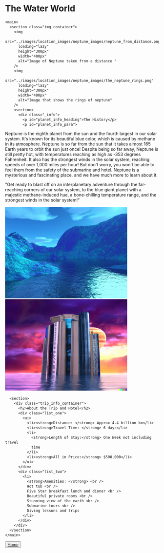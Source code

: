   <!--layout: page
title: "Locations"
permalink: [/URL-PATH](https://evanm07.github.io/The_Space_Station/locations/neptune)
title:false
-->
  <link rel="stylesheet" type="text/css" href="../css/style.scss" />
  <link rel="stylesheet" type="text/css" href="../css/location.css" />

  <body>
    <h1>The Water World</h1>

    <main>
      <section class="img_container">
        <img
          src="../images/location_images/neptune_images/neptune_from_distance.png"
          loading="lazy"
          height="300px"
          width="400px"
          alt="Image of Neptune taken from a distance "
        />
        <img
          src="../images/location_images/neptune_images/the_neptune_rings.png"
          loading="lazy"
          height="300px"
          width="400px"
          alt="Image that shows the rings of neptune"
        />
        <section>
          <div class="_info">
            <p id="planet_info_heading">The History</p>
            <p id="planet_info_para">

Neptune is the eighth planet from the sun and the fourth largest in our solar system. It's known for its beautiful blue color, which is caused by methane in its atmosphere. Neptune is so far from the sun that it takes almost 165 Earth years to orbit the sun just once! Despite being so far away, Neptune is still pretty hot, with temperatures reaching as high as -353 degrees Fahrenheit. It also has the strongest winds in the solar system, reaching speeds of over 1,000 miles per hour! But don't worry, you won't be able to feel them from the safety of the submarine and hotel. Neptune is a mysterious and fascinating place, and we have much more to learn about it.
</p>
<p id="final_planet_info_para">
"Get ready to blast off on an interplanetary adventure through the far-reaching corners of our solar system, to the blue giant planet with a majestic methane-induced hue, a bone-chilling temperature range, and the strongest winds in the solar system!" </p>
</div>
</section>
<img
          src="../images/location_images/neptune_images/surface_of_neptune.png"
          loading="lazy"
          height="300px"
          width="400px"
          alt="Image of the surface of Neptune"
        />
<img
          src="../images/location_images/neptune_images/hotel_on_neptune.png"
          loading="lazy"
          height="300px"
          width="400px"
          alt=" Hotel on the surface of Neptune "
        />
</section>

      <section>
        <div class="trip_info_container">
          <h2>About the Trip and Hotel</h2>
          <div class="list_one">
            <ui>
              <li><strong>Distance: </strong> Approx 4.4 billion km</li>
              <li><strong>Travel Time: </strong> 6 days</li>
              <li>
                <strong>Length of Stay:</strong> One Week not including travel
                time
              </li>
              <li><strong>All in Price:</strong> $500,000</li>
            </ui>
          </div>
          <div class="list_two">
            <li>
              <strong>Amenities: </strong> <br />
              Hot tub <br />
              Five Star breakfast lunch and dinner <br />
              Beautiful private rooms <br />
              Stunning view of the earth <br />
              Submarine tours <br />
              Diving lessons and trips
            </li>
          </div>
        </div>
      </section>
    </main>

  <button id="home_btn">
    <a href="https://evanm02.github.io/The_Space_Station/"> 
    Home </a> 
  </button>
  
  </body>

  <!--</body>-->
